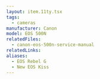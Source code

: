 ```yaml
---
layout: item.11ty.tsx
tags:
  - cameras
manufacturer: Canon
model: EOS 500N
relatedFiles:
  - canon-eos-500n-service-manual
relatedLinks:
aliases:
  - EOS Rebel G
  - New EOS Kiss
---
```

